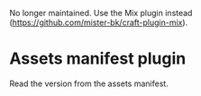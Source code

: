 No longer maintained. Use the Mix plugin instead (https://github.com/mister-bk/craft-plugin-mix).

# Assets manifest plugin

Read the version from the assets manifest.
